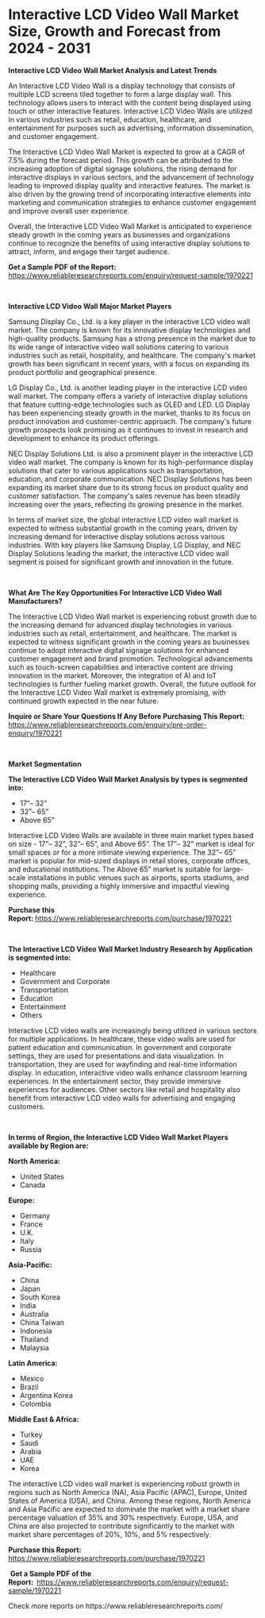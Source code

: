 <p><h1>Interactive LCD Video Wall Market Size, Growth and Forecast from 2024 - 2031</h1></p><p><strong>Interactive LCD Video Wall Market Analysis and Latest Trends</strong></p>
<p><p>An Interactive LCD Video Wall is a display technology that consists of multiple LCD screens tiled together to form a large display wall. This technology allows users to interact with the content being displayed using touch or other interactive features. Interactive LCD Video Walls are utilized in various industries such as retail, education, healthcare, and entertainment for purposes such as advertising, information dissemination, and customer engagement.</p><p>The Interactive LCD Video Wall Market is expected to grow at a CAGR of 7.5% during the forecast period. This growth can be attributed to the increasing adoption of digital signage solutions, the rising demand for interactive displays in various sectors, and the advancement of technology leading to improved display quality and interactive features. The market is also driven by the growing trend of incorporating interactive elements into marketing and communication strategies to enhance customer engagement and improve overall user experience.</p><p>Overall, the Interactive LCD Video Wall Market is anticipated to experience steady growth in the coming years as businesses and organizations continue to recognize the benefits of using interactive display solutions to attract, inform, and engage their target audience.</p></p>
<p><strong>Get a Sample PDF of the Report:&nbsp;</strong> <a href="https://www.reliableresearchreports.com/enquiry/request-sample/1970221">https://www.reliableresearchreports.com/enquiry/request-sample/1970221</a></p>
<p>&nbsp;</p>
<p><strong>Interactive LCD Video Wall Major Market Players</strong></p>
<p><p>Samsung Display Co., Ltd. is a key player in the interactive LCD video wall market. The company is known for its innovative display technologies and high-quality products. Samsung has a strong presence in the market due to its wide range of interactive video wall solutions catering to various industries such as retail, hospitality, and healthcare. The company's market growth has been significant in recent years, with a focus on expanding its product portfolio and geographical presence.</p><p>LG Display Co., Ltd. is another leading player in the interactive LCD video wall market. The company offers a variety of interactive display solutions that feature cutting-edge technologies such as OLED and LED. LG Display has been experiencing steady growth in the market, thanks to its focus on product innovation and customer-centric approach. The company's future growth prospects look promising as it continues to invest in research and development to enhance its product offerings.</p><p>NEC Display Solutions Ltd. is also a prominent player in the interactive LCD video wall market. The company is known for its high-performance display solutions that cater to various applications such as transportation, education, and corporate communication. NEC Display Solutions has been expanding its market share due to its strong focus on product quality and customer satisfaction. The company's sales revenue has been steadily increasing over the years, reflecting its growing presence in the market.</p><p>In terms of market size, the global interactive LCD video wall market is expected to witness substantial growth in the coming years, driven by increasing demand for interactive display solutions across various industries. With key players like Samsung Display, LG Display, and NEC Display Solutions leading the market, the interactive LCD video wall segment is poised for significant growth and innovation in the future.</p></p>
<p>&nbsp;</p>
<p><strong>What Are The Key Opportunities For Interactive LCD Video Wall Manufacturers?</strong></p>
<p><p>The Interactive LCD Video Wall market is experiencing robust growth due to the increasing demand for advanced display technologies in various industries such as retail, entertainment, and healthcare. The market is expected to witness significant growth in the coming years as businesses continue to adopt interactive digital signage solutions for enhanced customer engagement and brand promotion. Technological advancements such as touch-screen capabilities and interactive content are driving innovation in the market. Moreover, the integration of AI and IoT technologies is further fueling market growth. Overall, the future outlook for the Interactive LCD Video Wall market is extremely promising, with continued growth expected in the near future.</p></p>
<p><strong>Inquire or Share Your Questions If Any Before Purchasing This Report:</strong> <a href="https://www.reliableresearchreports.com/enquiry/pre-order-enquiry/1970221">https://www.reliableresearchreports.com/enquiry/pre-order-enquiry/1970221</a></p>
<p>&nbsp;</p>
<p><strong>Market Segmentation</strong></p>
<p><strong>The Interactive LCD Video Wall Market Analysis by types is segmented into:</strong></p>
<p><ul><li>17”– 32”</li><li>32”– 65”</li><li>Above 65”</li></ul></p>
<p><p>Interactive LCD Video Walls are available in three main market types based on size - 17”– 32”, 32”– 65”, and Above 65”. The 17”– 32” market is ideal for small spaces or for a more intimate viewing experience. The 32”– 65” market is popular for mid-sized displays in retail stores, corporate offices, and educational institutions. The Above 65” market is suitable for large-scale installations in public venues such as airports, sports stadiums, and shopping malls, providing a highly immersive and impactful viewing experience.</p></p>
<p><strong>Purchase this Report:&nbsp;</strong><a href="https://www.reliableresearchreports.com/purchase/1970221">https://www.reliableresearchreports.com/purchase/1970221</a></p>
<p>&nbsp;</p>
<p><strong>The Interactive LCD Video Wall Market Industry Research by Application is segmented into:</strong></p>
<p><ul><li>Healthcare</li><li>Government and Corporate</li><li>Transportation</li><li>Education</li><li>Entertainment</li><li>Others</li></ul></p>
<p><p>Interactive LCD video walls are increasingly being utilized in various sectors for multiple applications. In healthcare, these video walls are used for patient education and communication. In government and corporate settings, they are used for presentations and data visualization. In transportation, they are used for wayfinding and real-time information display. In education, interactive video walls enhance classroom learning experiences. In the entertainment sector, they provide immersive experiences for audiences. Other sectors like retail and hospitality also benefit from interactive LCD video walls for advertising and engaging customers.</p></p>
<p>&nbsp;</p>
<p><strong>In terms of Region, the Interactive LCD Video Wall Market Players available by Region are:</strong></p>
<p>
    <p> <strong> North America: </strong>
        <ul>
            <li>United States</li>
            <li>Canada</li>
        </ul>
        </p> 
    <p> <strong> Europe: </strong>
        <ul>
            <li>Germany</li>
            <li>France</li>
            <li>U.K.</li>
            <li>Italy</li>
            <li>Russia</li>
        </ul>
        </p> 
    <p> <strong> Asia-Pacific: </strong>
        <ul>
            <li>China</li>
            <li>Japan</li>
            <li>South Korea</li>
            <li>India</li>
            <li>Australia</li>
            <li>China Taiwan</li>
            <li>Indonesia</li>
            <li>Thailand</li>
            <li>Malaysia</li>
        </ul>
        </p> 
    <p> <strong> Latin America: </strong>
        <ul>
            <li>Mexico</li>
            <li>Brazil</li>
            <li>Argentina Korea</li>
            <li>Colombia</li>
        </ul>
        </p> 
    <p> <strong> Middle East & Africa: </strong>
        <ul>
            <li>Turkey</li>
            <li>Saudi</li>
            <li>Arabia</li>
            <li>UAE</li>
            <li>Korea</li>
        </ul>
    </p>
    </p>
<p><p>The interactive LCD video wall market is experiencing robust growth in regions such as North America (NA), Asia Pacific (APAC), Europe, United States of America (USA), and China. Among these regions, North America and Asia Pacific are expected to dominate the market with a market share percentage valuation of 35% and 30% respectively. Europe, USA, and China are also projected to contribute significantly to the market with market share percentages of 20%, 10%, and 5% respectively.</p></p>
<p><strong>Purchase this Report: </strong><a href="https://www.reliableresearchreports.com/purchase/1970221">https://www.reliableresearchreports.com/purchase/1970221</a></p>
<p>&nbsp;<strong>Get a Sample PDF of the Report:&nbsp;&nbsp;</strong><a href="https://www.reliableresearchreports.com/enquiry/request-sample/1970221">https://www.reliableresearchreports.com/enquiry/request-sample/1970221</a></p>
<p><strong></strong></p>
<p>Check more reports on https://www.reliableresearchreports.com/</p>